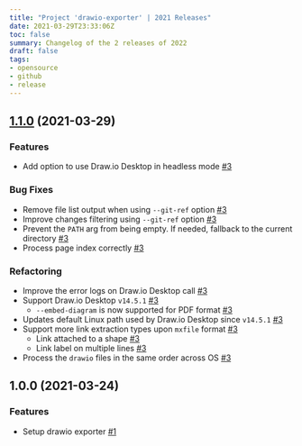 ```yaml
---
title: "Project 'drawio-exporter' | 2021 Releases"
date: 2021-03-29T23:33:06Z
toc: false
summary: Changelog of the 2 releases of 2022
draft: false
tags:
- opensource
- github
- release
---
```

## [1.1.0](https://github.com/rlespinasse/drawio-export/compare/v1.0.0...v1.1.0) (2021-03-29)


### Features

* Add option to use Draw.io Desktop in headless mode [#3](https://github.com/rlespinasse/drawio-exporter/pull/3)

### Bug Fixes

* Remove file list output when using `--git-ref` option [#3](https://github.com/rlespinasse/drawio-exporter/pull/3)
* Improve changes filtering using `--git-ref` option [#3](https://github.com/rlespinasse/drawio-exporter/pull/3)
* Prevent the `PATH` arg from being empty. If needed, fallback to the current directory [#3](https://github.com/rlespinasse/drawio-exporter/pull/3)
* Process page index correctly [#3](https://github.com/rlespinasse/drawio-exporter/pull/3)

### Refactoring

* Improve the error logs on Draw.io Desktop call  [#3](https://github.com/rlespinasse/drawio-exporter/pull/3)
* Support Draw.io Desktop `v14.5.1` [#3](https://github.com/rlespinasse/drawio-exporter/pull/3)
   * `--embed-diagram` is now supported for PDF format [#3](https://github.com/rlespinasse/drawio-exporter/pull/3)
* Updates default Linux path used by Draw.io Desktop since `v14.5.1` [#3](https://github.com/rlespinasse/drawio-exporter/pull/3)
* Support more link extraction types upon `mxfile` format [#3](https://github.com/rlespinasse/drawio-exporter/pull/3)
   * Link attached to a shape [#3](https://github.com/rlespinasse/drawio-exporter/pull/3)
   * Link label on multiple lines [#3](https://github.com/rlespinasse/drawio-exporter/pull/3)
* Process the `drawio` files in the same order across OS [#3](https://github.com/rlespinasse/drawio-exporter/pull/3)



## 1.0.0 (2021-03-24)


### Features

* Setup drawio exporter [#1](https://github.com/rlespinasse/drawio-exporter/pull/1)



